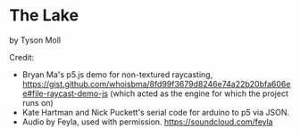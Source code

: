 # The Lake

by Tyson Moll

Credit: 
- Bryan Ma's p5.js demo for non-textured raycasting, https://gist.github.com/whoisbma/8fd99f3679d8246e74a22b20bfa606ee#file-raycast-demo-js
(which acted as the engine for which the project runs on)
- Kate Hartman and Nick Puckett's serial code for arduino to p5 via JSON.
- Audio by Feyla, used with permission. https://soundcloud.com/feyla
